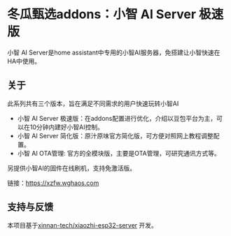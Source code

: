 # 冬瓜甄选addons：小智 AI Server 极速版

小智 AI Server是home assistant中专用的小智AI服务器，免搭建让小智快速在HA中使用。



## 关于

此系列共有三个版本，旨在满足不同需求的用户快速玩转小智AI

- 小智 AI Server 极速版：在addons配置进行优化，介绍以豆包平台为主，可以在10分钟内建好小智AI控制。
- 小智 AI Server 简化版：原汁原味官方简化版，可方便对照网上教程调整配置。
- 小智 AI OTA管理: 官方的全模块版，主要是OTA管理，可研究通讯方式等。

另提供小智AI的固件在线刷机，支持免激活版。

链接：https://xzfw.wghaos.com



## 支持与反馈

本项目基于[xinnan-tech/xiaozhi-esp32-server](https://github.com/xinnan-tech/xiaozhi-esp32-server) 开发。
